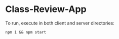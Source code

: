 # Class-Review-App

To run, execute in both client and server directories: 

```
npm i && npm start
``` 
